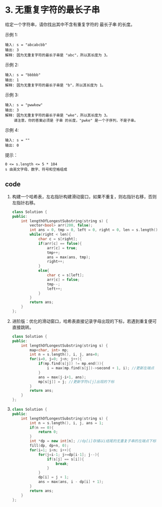 <!--
 * @Author: wang shuli
 * @Date: 2020-05-17 23:30:55
 * @LastEditTime: 2021-02-19 16:57:49
 * @LastEditors: your name
 * @Description: 
-->
# 3. 无重复字符的最长子串

给定一个字符串，请你找出其中不含有重复字符的 最长子串 的长度。

示例 1:

    输入: s = "abcabcbb"
    输出: 3 
    解释: 因为无重复字符的最长子串是 "abc"，所以其长度为 3。
示例 2:

    输入: s = "bbbbb"
    输出: 1
    解释: 因为无重复字符的最长子串是 "b"，所以其长度为 1。
示例 3:

    输入: s = "pwwkew"
    输出: 3
    解释: 因为无重复字符的最长子串是 "wke"，所以其长度为 3。
        请注意，你的答案必须是 子串 的长度，"pwke" 是一个子序列，不是子串。
示例 4:

    输入: s = ""
    输出: 0
 

提示：

    0 <= s.length <= 5 * 104
    s 由英文字母、数字、符号和空格组成
## code

1. 构建一个哈希表，左右指针构建滑动窗口，如果不重复，则右指针右移，否则左指针右移。
    ```c++
    class Solution {
    public:
        int lengthOfLongestSubstring(string s) {
            vector<bool> arr(200, false);
            int ans = 0, tmp = 0, left = 0, right = 0, len = s.length();
            while(right < len){
                char c = s[right];
                if(arr[c] == false){
                    arr[c] = true;
                    tmp++;
                    ans = max(ans, tmp);
                    right++;
                }
                else{
                    char c = s[left];
                    arr[c] = false;
                    tmp--;
                    left++;
                }
            }
            return ans;
        }
    };
    ```
2. 进阶版：优化的滑动窗口，哈希表直接记录字母出现的下标，若遇到重复便可直接跳转。
    ```c++
    class Solution {
    public:
        int lengthOfLongestSubstring(string s) {
            map<char, int> mp;
            int n = s.length(), i, j, ans=0;
            for(i=0, j=0; j<n; j++){
                if(mp.find(s[j]) != mp.end()){
                    i = max(mp.find(s[j])->second + 1, i); //更新左端点
                }
                ans = max(j-i+1, ans);
                mp[s[j]] = j; //更新字符s[j]出现的下标
            }
            return ans;
        }
    };
    ```
3. 
    ```c++
    class Solution {
    public:
        int lengthOfLongestSubstring(string s) {
            int n = s.length(), i, j, ans = 1;
            if(n == 0){
                return 0;
            }
            int *dp = new int[n]; //dp[i]存储以i结尾的无重复子串的左端点下标
            fill(dp, dp+n, 0);
            for(i=1; i<n; i++){
                for(j=i-1; j>=dp[i-1]; j--){
                    if(s[j] == s[i]){
                        break;
                    }
                }
                dp[i] = j + 1;
                ans = max(ans, i - dp[i] + 1);
            }
            return ans;
        }
    };
    ```